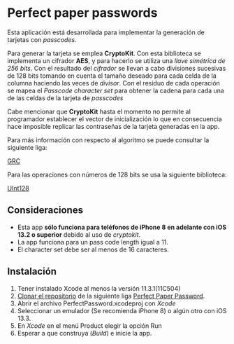 # Perfect paper passwords

Esta aplicación está desarrollada para implementar la generación de tarjetas con *passcodes*.

Para generar la tarjeta se emplea **CryptoKit**. Con esta biblioteca se implementa un cifrador **AES**, y para hacerlo se utiliza una *llave simétrica de 256 bits*. Con el resultado del *cifrador* se llevan a cabo divisiones sucesivas de 128 bits tomando en cuenta el tamaño deseado para cada celda de la columna haciendo las veces de *divisor*. Con el residuo de cada operación se mapea el *Passcode character set* para obtener la cadena para cada una de las celdas de la tarjeta de *passcodes*

Cabe mencionar que **CryptoKit** hasta el momento no permite al programador establecer el vector de inicialización lo que en consecuencia hace imposible replicar las contraseñas de la tarjeta generadas en la app.

Para más información con respecto al algoritmo se puede consultar la siguiente liga:

[GRC](https://www.grc.com/ppp/algorithm.htm)

Para las operaciones con números de 128 bits se usa la siguiente biblioteca: 

[UInt128](https://github.com/Jitsusama/UInt128)


## Consideraciones

- Esta app **sólo funciona para teléfonos de iPhone 8 en adelante con iOS 13.2 o superior** debido al uso de _cryptokit_.
- La app funciona para un pass code length igual a 11.
- El character set debe ser al menos de 16 caracteres.


## Instalación
 
 1. Tener instalado Xcode al menos la versión 11.3.1(11C504)
 2. [Clonar el repositorio](https://help.github.com/es/github/creating-cloning-and-archiving-repositories/cloning-a-repository) de la siguiente liga [Perfect Paper Password](https://github.com/JulesLeGrand/PerfectPassword.git).
 3. Abrir el archivo PerfectPassword.xcodeproj con _Xcode_
 4. Seleccionar un emulador (Se recomienda iPhone 8) o algún otro con iOS 13.3.
 5. En _Xcode_ en el menú Product elegir la opción Run
 6. Esperar a que construya (_Build_) e inicie la app.

